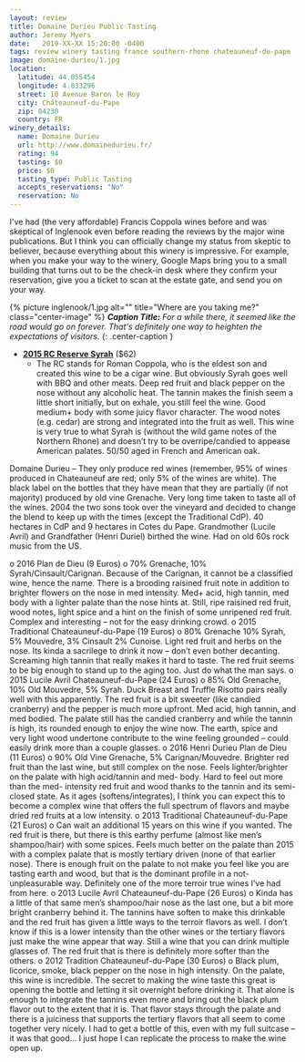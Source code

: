 ```yaml
---
layout: review
title: Domaine Durieu Public Tasting
author: Jeremy Myers
date:   2019-XX-XX 15:20:00 -0400
tags: review winery tasting france southern-rhone chateauneuf-du-pape
image: domaine-durieu/1.jpg
location:
  latitude: 44.055454
  longitude: 4.833296
  street: 10 Avenue Baron le Roy
  city: Châteauneuf-du-Pape
  zip: 84230
  country: FR
winery_details:
  name: Domaine Durieu
  url: http://www.domainedurieu.fr/
  rating: 94
  tasting: $0
  price: $0
  tasting_type: Public Tasting
  accepts_reservations: "No"
  reservation: No
---
```

I've had (the very affordable) Francis Coppola wines before and was skeptical of Inglenook even before reading the reviews by the major wine publications.  But I think you can officially change my status from skeptic to believer, because everything about this winery is impressive.  For example, when you make your way to the winery, Google Maps bring you to a small building that turns out to be the check-in desk where they confirm your reservation, give you a ticket to scan at the estate gate, and send you on your way.

{% picture inglenook/1.jpg alt="" title="Where are you taking me?" class="center-image" %}
***Caption Title:*** *For a while there, it seemed like the road would go on forever.  That's definitely one way to heighten the expectations of visitors.*
{: .center-caption }

* [**2015 RC Reserve Syrah**](https://www.inglenook.com/Purchase/Details/RC15) ($62)
  * The RC stands for Roman Coppola, who is the eldest son and created this wine to be a cigar wine.  But obviously Syrah goes well with BBQ and other meats.  Deep red fruit and black pepper on the nose without any alcoholic heat.  The tannin makes the finish seem a little short initially, but on exhale, you still feel the wine.  Good medium+ body with some juicy flavor character.  The wood notes (e.g. cedar) are strong and integrated into the fruit as well.  This wine is very true to what Syrah is (without the wild game notes of the Northern Rhone) and doesn’t try to be overripe/candied to appease American palates.  50/50 aged in French and American oak.  

Domaine Durieu – They only produce red wines (remember, 95% of wines produced in Chateauneuf are red; only 5% of the wines are white).  The black label on the bottles that they have mean that they are partially (if not majority) produced by old vine Grenache.  Very long time taken to taste all of the wines.  2004 the two sons took over the vineyard and decided to change the blend to keep up with the times (except the Traditional CdP).  40 hectares in CdP and 9 hectares in Cotes du Pape.  Grandmother (Lucile Avril) and Grandfather (Henri Duriel) birthed the wine.  Had on old 60s rock music from the US.

o	2016 Plan de Dieu (9 Euros)
o	70% Grenache, 10% Syrah/Cinsault/Carignan.  Because of the Carignan, it cannot be a classified wine, hence the name.  There is a brooding raisined fruit note in addition to brighter flowers on the nose in med intensity.  Med+ acid, high tannin, med body with a lighter palate than the nose hints at.  Still, ripe raisined red fruit, wood notes, light spice and a hint on the finish of some unripened red fruit.  Complex and interesting – not for the easy drinking crowd.
o	2015 Traditional Chateauneuf-du-Pape (19 Euros)
o	80% Grenache 10% Syrah, 5% Mouvedre, 3% Cinsault 2% Cunoise.  Light red fruit and herbs on the nose.  Its kinda a sacrilege to drink it now – don’t even bother decanting.  Screaming high tannin that really makes it hard to taste.  The red fruit seems to be big enough to stand up to the aging too.  Just do what the man says.
o	2015 Lucile Avril Chateauneuf-du-Pape (24 Euros)
o	85% Old Grenache, 10% Old Mouvedre, 5% Syrah.  Duck Breast and Truffle Risotto pairs really well with this apparently.  The red fruit is a bit sweeter (like candied cranberry) and the pepper is much more upfront.  Med acid, high tannin, and med bodied.  The palate still has the candied cranberry and while the tannin is high, its rounded enough to enjoy the wine now.  The earth, spice and very light wood undertone contribute to the wine feeling grounded – could easily drink more than a couple glasses.
o	2016 Henri Durieu Plan de Dieu (11 Euros)
o	90% Old Vine Grenache, 5% Carignan/Mouvedre.  Brighter red fruit than the last wine, but still complex on the nose.  Feels lighter/brighter on the palate with high acid/tannin and med- body.  Hard to feel out more than the med- intensity red fruit and wood thanks to the tannin and its semi-closed state.  As it ages (softens/integrates), I think you can expect this to become a complex wine that offers the full spectrum of flavors and maybe dried red fruits at a low intensity.
o	2013 Traditional Chateauneuf-du-Pape (21 Euros)
o	 Can wait an additional 15 years on this wine if you wanted.  The red fruit is there, but there is this earthy perfume (almost like men’s shampoo/hair) with some spices.  Feels much better on the palate than 2015 with a complex palate that is mostly tertiary driven (none of that earlier nose).  There is enough fruit on the palate to not make you feel like you are tasting earth and wood, but that is the dominant profile in a not-unpleasurable way.  Definitely one of the more terroir true wines I’ve had from here.
o	2013 Lucile Avril Chateauneuf-du-Pape (26 Euros)
o	Kinda has a little of that same men’s shampoo/hair nose as the last one, but a bit more bright cranberry behind it.  The tannins have soften to make this drinkable and the red fruit has given a little ways to the terroir flavors as well.  I don’t know if this is a lower intensity than the other wines or the tertiary flavors just make the wine appear that way.  Still a wine that you can drink multiple glasses of.  The red fruit that is there is definitely more softer than the others.
o	2012 Tradition Chateauneuf-du-Pape (30 Euros)
o	Black plum, licorice, smoke, black pepper on the nose in high intensity.  On the palate, this wine is incredible.  The secret to making the wine taste this great is opening the bottle and letting it sit overnight before drinking it.  That alone is enough to integrate the tannins even more and bring out the black plum flavor out to the extent that it is.  That flavor stays through the palate and there is a juiciness that supports the tertiary flavors that all seem to come together very nicely.  I had to get a bottle of this, even with my full suitcase – it was that good…  I just hope I can replicate the process to make the wine open up.


